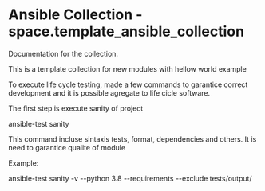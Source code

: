# Ansible Collection - space.template_ansible_collection

Documentation for the collection.


This is a template collection for new modules with hellow world example

To execute life cycle testing, made a few commands to garantice correct development and it is possible agregate to life cicle software.

The first step is execute sanity of project

ansible-test sanity

This command incluse sintaxis tests, format, dependencies and others. It is need to garantice qualite of module

Example:

ansible-test sanity -v --python 3.8 --requirements --exclude tests/output/


